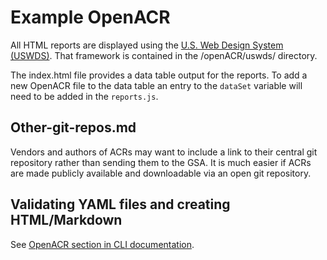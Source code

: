 # Example OpenACR

All HTML reports are displayed using the [U.S. Web Design System (USWDS)](https://designsystem.digital.gov). That framework is contained in the /openACR/uswds/ directory.

The index.html file provides a data table output for the reports. To add a new OpenACR file to the data table an entry to the `dataSet` variable will need to be added in the `reports.js`.

## Other-git-repos.md

Vendors and authors of ACRs may want to include a link to their central git repository rather than sending them to the GSA. It is much easier if ACRs are made publicly available and downloadable via an open git repository.

## Validating YAML files and creating HTML/Markdown

See [OpenACR section in CLI documentation](/docs/CLI.md#openacr).
